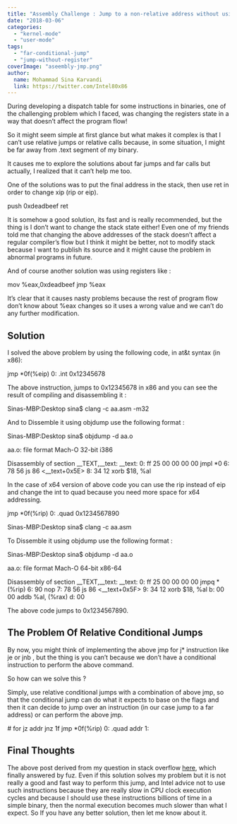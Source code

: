 ```yaml
---
title: "Assembly Challenge : Jump to a non-relative address without using registers"
date: "2018-03-06"
categories: 
  - "kernel-mode"
  - "user-mode"
tags: 
  - "far-conditional-jump"
  - "jump-without-register"
coverImage: "aseembly-jmp.png"
author:
  name: Mohammad Sina Karvandi
  link: https://twitter.com/Intel80x86
---
```


During developing a dispatch table for some instructions in binaries, one of the challenging problem which I faced, was changing the registers state in a way that doesn’t affect the program flow!

So it might seem simple at first glance but what makes it complex is that I can’t use relative jumps or relative calls because, in some situation, I might be far away from .text segment of my binary.

It causes me to explore the solutions about far jumps and far calls but actually, I realized that it can’t help me too.

One of the solutions was to put the final address in the stack, then use ret in order to change xip (rip or eip).

push 0xdeadbeef
ret

It is somehow a good solution, its fast and is really recommended, but the thing is I don’t want to change the stack state either! Even one of my friends told me that changing the above addresses of the stack doesn’t affect a regular compiler’s flow but I think it might be better, not to modify stack because I want to publish its source and it might cause the problem in abnormal programs in future.

And of course another solution was using registers like :

mov %eax,0xdeadbeef
jmp %eax

It’s clear that it causes nasty problems because the rest of program flow don’t know about %eax changes so it uses a wrong value and we can’t do any further modification.

## **Solution**

I solved the above problem by using the following code, in at&t syntax (in x86):

jmp \*0f(%eip)
0: .int 0x12345678

The above instruction, jumps to 0x12345678 in x86 and you can see the result of compiling and disassembling it :

Sinas-MBP:Desktop sina$ clang -c aa.asm -m32

And to Dissemble it using objdump use the following format :

Sinas-MBP:Desktop sina$ objdump -d aa.o

aa.o: file format Mach-O 32-bit i386

Disassembly of section \_\_TEXT,\_\_text:
\_\_text:
0: ff 25 00 00 00 00 jmpl \*0
6: 78 56 js 86 <\_\_text+0x5E>
8: 34 12 xorb $18, %al

In the case of x64 version of above code you can use the rip instead of eip and change the int to quad because you need more space for x64 addressing.

jmp \*0f(%rip)
0: .quad 0x1234567890

Sinas-MBP:Desktop sina$ clang -c aa.asm

To Dissemble it using objdump use the following format :

Sinas-MBP:Desktop sina$ objdump -d aa.o

aa.o: file format Mach-O 64-bit x86-64

Disassembly of section \_\_TEXT,\_\_text:
\_\_text:
0: ff 25 00 00 00 00 jmpq \*(%rip)
6: 90 nop
7: 78 56 js 86 <\_\_text+0x5F>
9: 34 12 xorb $18, %al
b: 00 00 addb %al, (%rax)
d: 00 

The above code jumps to 0x1234567890.

## The Problem Of Relative Conditional Jumps

By now, you might think of implementing the above jmp for j\* instruction like je or jnb , but the thing is you can’t because we don’t have a conditional instruction to perform the above command.

So how can we solve this ?

Simply, use relative conditional jumps with a combination of above jmp, so that the conditional jump can do what it expects to base on the flags and then it can decide to jump over an instruction (in our case jump to a far address) or can perform the above jmp.

\# for jz addr
jnz 1f
jmp \*0f(%rip)
0: .quad addr
1:

## Final Thoughts

The above post derived from my question in stack overflow [here](https://stackoverflow.com/questions/48498308/assemble-far-calls-or-far-jumps-j-instructions), which finally answered by fuz. Even if this solution solves my problem but it is not really a good and fast way to perform this jump, and Intel advice not to use such instructions because they are really slow in CPU clock execution cycles and because I should use these instructions billions of time in a simple binary, then the normal execution becomes much slower than what I expect. So If you have any better solution, then let me know about it.
